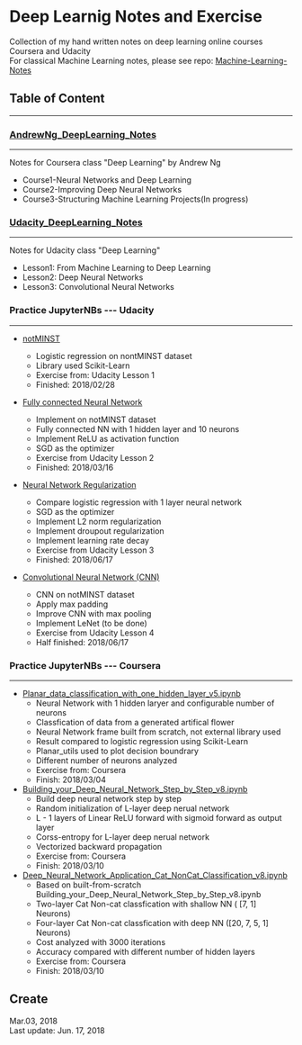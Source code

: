 # Deep Learnig Notes and Exercise  
Collection of my hand written notes on deep learning online courses Coursera and Udacity   
For classical Machine Learning notes, please see repo: [Machine-Learning-Notes](https://github.com/SuperYuLu/Machine-Learning-Notes)  

## Table of Content  
------  

### [AndrewNg_DeepLearning_Notes](https://github.com/SuperYuLu/Deep-Learning-Notes-Exercise/tree/master/AndrewNg_DeepLearning_Notes)  
------  

Notes for Coursera class "Deep Learning" by Andrew Ng  
- Course1-Neural Networks and Deep Learning  
- Course2-Improving Deep Neural Networks  
- Course3-Structuring Machine Learning Projects(In progress)  

### [Udacity_DeepLearning_Notes](https://github.com/SuperYuLu/Deep-Learning-Notes-Exercise/tree/master/Udacity_DeepLearning_Notes)  
------  

Notes for Udacity class "Deep Learning"  
- Lesson1: From Machine Learning to Deep Learning
- Lesson2: Deep Neural Networks
- Lesson3: Convolutional Neural Networks


### Practice JupyterNBs --- Udacity
------  

- [notMINST](https://github.com/SuperYuLu/Deep-Learning-Notes-Exercise/blob/master/Udacity_1_notMINST.ipynb)
  + Logistic regression on nontMINST dataset
  + Library used Scikit-Learn 
  + Exercise from: Udacity Lesson 1 
  + Finished: 2018/02/28

- [Fully connected Neural Network](https://github.com/SuperYuLu/Deep-Learning-Notes-Exercise/blob/master/Udacity_2_fullyconnected.ipynb)
  + Implement on notMINST dataset
  + Fully connected NN with 1 hidden layer and 10 neurons
  + Implement ReLU as activation function
  + SGD as the optimizer
  + Exercise from Udacity Lesson 2
  + Finished: 2018/03/16
  
- [Neural Network Regularization](https://github.com/SuperYuLu/Deep-Learning-Notes-Exercise/blob/master/Udacity_3_regularization.ipynb)
  + Compare logistic regression with 1 layer neural network 
  + SGD as the optimizer 
  + Implement L2 norm regularization
  + Implement droupout regularization
  + Implement learning rate decay 
  + Exercise from Udacity Lesson 3
  + Finished: 2018/06/17

- [Convolutional Neural Network (CNN)](https://github.com/SuperYuLu/Deep-Learning-Notes-Exercise/blob/master/Udacity_4_convolutions.ipynb)  
  + CNN on notMINST dataset 
  + Apply max padding 
  + Improve CNN with max pooling 
  + Implement LeNet (to be done)
  + Exercise from Udacity Lesson 4
  + Half finished: 2018/06/17
  

### Practice JupyterNBs --- Coursera
------  

- [Planar_data_classification_with_one_hidden_layer_v5.ipynb](https://github.com/SuperYuLu/Deep-Learning-Notes-Exercise/blob/master/Coursera_Planar_data_classification_with_one_hidden_layer_v5.ipynb)
  + Neural Network with 1 hidden laryer and configurable number of neurons 
  + Classfication of data from a generated artifical flower 
  + Neural Network frame built from scratch, not external library used
  + Result compared to logistic regression using Scikit-Learn
  + Planar_utils used to plot decision boundrary 
  + Different number of neurons analyzed 
  + Exercise from: Coursera
  + Finish: 2018/03/04
- [Building_your_Deep_Neural_Network_Step_by_Step_v8.ipynb](https://github.com/SuperYuLu/Deep-Learning-Notes-Exercise/blob/master/Coursera_Building_your_Deep_Neural_Network_Step_by_Step_v8.ipynb)
  + Build deep neural network step by step
  + Random initialization of L-layer deep nerual network
  + L - 1 layers of Linear ReLU forward with sigmoid forward as output layer 
  + Corss-entropy for L-layer deep nerual network 
  + Vectorized backward propagation 
  + Exercise from: Coursera
  + Finish: 2018/03/10
- [Deep_Neural_Network_Application_Cat_NonCat_Classification_v8.ipynb](https://github.com/SuperYuLu/Deep-Learning-Notes-Exercise/blob/master/Coursera_Deep_Neural_Network_Application_Cat_NonCat_Classification_v8.ipynb)
  + Based on built-from-scratch Building_your_Deep_Neural_Network_Step_by_Step_v8.ipynb
  + Two-layer Cat Non-cat classfication with shallow NN ( [7, 1]  Neurons)
  + Four-layer Cat Non-cat classfication with deep NN ([20, 7, 5, 1] Neurons)
  + Cost analyzed with 3000 iterations
  + Accuracy compared with different number of hidden layers 
  + Exercise from: Coursera
  + Finish: 2018/03/10
  

## Create
Mar.03, 2018   
Last update: Jun. 17, 2018  



